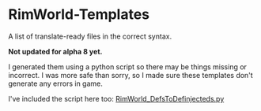 RimWorld-Templates
==================

A list of translate-ready files in the correct syntax.

__Not updated for alpha 8 yet.__

I generated them using a python script so there may be things missing or incorrect. I was more safe than sorry, so I made sure these templates don't generate any errors in game.

I've included the script here too: [RimWorld_DefsToDefinjecteds.py](../master/RimWorld_DefsToDefinjecteds.py)
